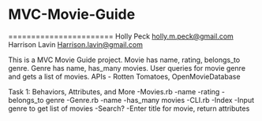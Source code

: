 # MVC-Movie-Guide
=======================
Holly Peck
holly.m.peck@gmail.com
Harrison Lavin
Harrison.lavin@gmail.com

This is a MVC Movie Guide project. Movie has name, rating, belongs_to genre. Genre has name, has_many movies. User queries for movie genre and gets a list of movies. APIs - Rotten Tomatoes, OpenMovieDatabase


Task 1: Behaviors, Attributes, and More
  -Movies.rb
    -name
    -rating
    -belongs_to genre
  -Genre.rb
    -name
    -has_many movies
  -CLI.rb
    -Index
      -Input genre to get list of movies
    -Search?
      -Enter title for movie, return attributes